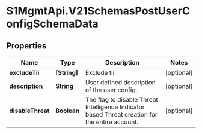 # S1MgmtApi.V21SchemasPostUserConfigSchemaData

## Properties
Name | Type | Description | Notes
------------ | ------------- | ------------- | -------------
**excludeTii** | **[String]** | Exclude tii | [optional] 
**description** | **String** | User defined description of the user config. | [optional] 
**disableThreat** | **Boolean** | The flag to disable Threat Intelligence Indicator based Threat creation for the entire account. | [optional] 


